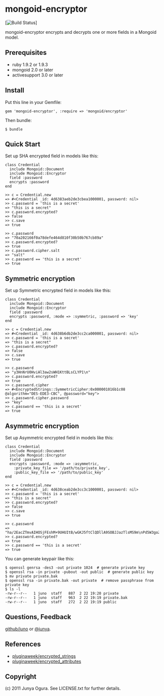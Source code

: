 mongoid-encryptor
=================

[![Build Status](http://travis-ci.org/juno/mongoid-encryptor.png)]

mongoid-encryptor encrypts and decrypts one or more fields in a Mongoid model.

Prerequisites
-------------

* ruby 1.9.2 or 1.9.3
* mongoid 2.0 or later
* activesupport 3.0 or later


Install
-------

Put this line in your Gemfile:

    gem 'mongoid-encryptor', :require => 'mongoid/encryptor'

Then bundle:

    $ bundle


Quick Start
-----------

Set up SHA encrypted field in models like this:

    class Credential
      include Mongoid::Document
      include Mongoid::Encryptor
      field :password
      encrypts :password
    end
    
    >> c = Credential.new
    => #<Credential _id: 4d6383aeb2de3cbea1000001, password: nil>
    >> c.password = 'this is a secret'
    => "this is a secret"
    >> c.password.encrypted?
    => false
    >> c.save
    => true
    
    >> c.password
    => "70a202166f0a78defe464d810f30b50b767cb89a"
    >> c.password.encrypted?
    => true
    >> c.password.cipher.salt
    => "salt"
    >> c.password == 'this is a secret'
    => true


Symmetric encryption
--------------------

Set up Symmetric encrypted field in models like this:

    class Credential
      include Mongoid::Document
      include Mongoid::Encryptor
      field :password
      encrypts :password, :mode => :symmetric, :password => 'key'
    end
    
    >> c = Credential.new
    => #<Credential _id: 4d638b6db2de3cc2ca000001, password: nil>
    >> c.password = 'this is a secret'
    => "this is a secret"
    >> c.password.encrypted?
    => false
    >> c.save
    => true
    
    >> c.password
    => "y3HnNrU0HviAl3aw2sWH1KttBLsCLYP1\n"
    >> c.password.encrypted?
    => true
    >> c.password.cipher
    => #<EncryptedStrings::SymmetricCipher:0x000001016b1c08 @algorithm="DES-EDE3-CBC", @password="key">
    >> c.password.cipher.password
    => "key"
    >> c.password == 'this is a secret'
    => true


Asymmetric encryption
---------------------

Set up Asymmetric encrypted field in models like this:

    class Credential
      include Mongoid::Document
      include Mongoid::Encryptor
      field :password
      encrypts :password, :mode => :asymmetric,
        :private_key_file => '/path/to/private_key',
        :public_key_file => '/path/to/public_key'
    end
    
    >> c = Credential.new
    => #<Credential _id: 4d638ceab2de3cc3c1000001, password: nil>
    >> c.password = 'this is a secret'
    => "this is a secret"
    >> c.password.encrypted?
    => false
    >> c.save
    => true
    
    >> c.password
    => "ha/2EacZTmvAIHOSjFEshM+9UHUItB/wGKJ5ftClQDllA9SOBJJazTlsMS9m\nPd5W3goZbY9V2dDdNo4NgQ0e8VsG0dpcvOIrua/ye+jX3e+0ocevcnOH9PL9\n8C5P8caOD/sKlKLTI0Dr1v/6d/f0Q4UuPQyTh3d4aEWyagypWyQ=\n"
    >> c.password.encrypted?
    => true
    >> c.password == 'this is a secret'
    => true

You can generate keypair like this:

    $ openssl genrsa -des3 -out private 1024  # generate private key
    $ openssl rsa -in private -pubout -out public  # generate public key
    $ mv private private.bak
    $ openssl rsa -in private.bak -out private  # remove passphrase from private key
    $ ls -l
    -rw-r--r--   1 juno  staff   887  2 22 19:20 private
    -rw-r--r--   1 juno  staff   963  2 22 19:19 private.bak
    -rw-r--r--   1 juno  staff   272  2 22 19:19 public


Questions, Feedback
-------------------

[github/juno](http://github.com/juno/) or [@junya](http://twitter.com/junya).


References
----------

*  [pluginaweek/encrypted_strings](https://github.com/pluginaweek/encrypted_strings)
*  [pluginaweek/encrypted_attributes](https://github.com/pluginaweek/encrypted_attributes)


Copyright
---------

(c) 2011 Junya Ogura. See LICENSE.txt for further details.
